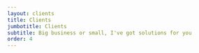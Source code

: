 ```yaml
---
layout: clients
title: Clients
jumbotitle: Clients
subtitle: Big business or small, I've got solutions for you
order: 4
---
```


